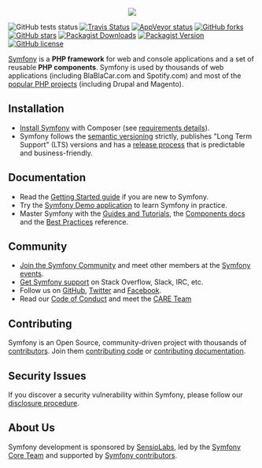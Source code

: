 <p align="center"><a href="https://symfony.com" target="_blank">
    <img src="https://symfony.com/logos/symfony_black_02.svg">
</a></p>

![GitHub tests status](https://github.com/symfony/symfony/workflows/Tests/badge.svg)
[![Travis Status](https://travis-ci.org/symfony/symfony.svg?branch=master)](https://travis-ci.org/symfony/symfony)
[![AppVeyor status](https://img.shields.io/appveyor/build/fabpot/symfony/master)](https://ci.appveyor.com/project/fabpot/symfony)
[![GitHub forks](https://img.shields.io/github/forks/symfony/symfony)](https://github.com/symfony/symfony/network)
[![GitHub stars](https://img.shields.io/github/stars/symfony/symfony)](https://github.com/symfony/symfony/stargazers)
[![Packagist Downloads](https://img.shields.io/packagist/dm/symfony/symfony)](https://packagist.org/packages/symfony/symfony)
[![Packagist Version](https://img.shields.io/packagist/v/symfony/symfony)](https://packagist.org/packages/symfony/symfony)
[![GitHub license](https://img.shields.io/github/license/symfony/symfony)](https://github.com/symfony/symfony/blob/master/LICENSE)

[Symfony][1] is a **PHP framework** for web and console applications and a set of reusable
**PHP components**. Symfony is used by thousands of web applications (including
BlaBlaCar.com and Spotify.com) and most of the [popular PHP projects][2] (including
Drupal and Magento).

Installation
------------

* [Install Symfony][4] with Composer (see [requirements details][3]).
* Symfony follows the [semantic versioning][5] strictly, publishes "Long Term
  Support" (LTS) versions and has a [release process][6] that is predictable and
  business-friendly.

Documentation
-------------

* Read the [Getting Started guide][7] if you are new to Symfony.
* Try the [Symfony Demo application][23] to learn Symfony in practice.
* Master Symfony with the [Guides and Tutorials][8], the [Components docs][9]
  and the [Best Practices][10] reference.

Community
---------

* [Join the Symfony Community][11] and meet other members at the [Symfony events][12].
* [Get Symfony support][13] on Stack Overflow, Slack, IRC, etc.
* Follow us on [GitHub][14], [Twitter][15] and [Facebook][16].
* Read our [Code of Conduct][24] and meet the [CARE Team][25]

Contributing
------------

Symfony is an Open Source, community-driven project with thousands of
[contributors][19]. Join them [contributing code][17] or [contributing documentation][18].

Security Issues
---------------

If you discover a security vulnerability within Symfony, please follow our
[disclosure procedure][20].

About Us
--------

Symfony development is sponsored by [SensioLabs][21], led by the
[Symfony Core Team][22] and supported by [Symfony contributors][19].

[1]: https://symfony.com
[2]: https://symfony.com/projects
[3]: https://symfony.com/doc/current/reference/requirements.html
[4]: https://symfony.com/doc/current/setup.html
[5]: http://semver.org
[6]: https://symfony.com/doc/current/contributing/community/releases.html
[7]: https://symfony.com/doc/current/page_creation.html
[8]: https://symfony.com/doc/current/index.html
[9]: https://symfony.com/doc/current/components/index.html
[10]: https://symfony.com/doc/current/best_practices/index.html
[11]: https://symfony.com/community
[12]: https://symfony.com/events/
[13]: https://symfony.com/support
[14]: https://github.com/symfony
[15]: https://twitter.com/symfony
[16]: https://www.facebook.com/SymfonyFramework/
[17]: https://symfony.com/doc/current/contributing/code/index.html
[18]: https://symfony.com/doc/current/contributing/documentation/index.html
[19]: https://symfony.com/contributors
[20]: https://symfony.com/security
[21]: https://sensiolabs.com
[22]: https://symfony.com/doc/current/contributing/code/core_team.html
[23]: https://github.com/symfony/symfony-demo
[24]: https://symfony.com/coc
[25]: https://symfony.com/doc/current/contributing/code_of_conduct/care_team.html
